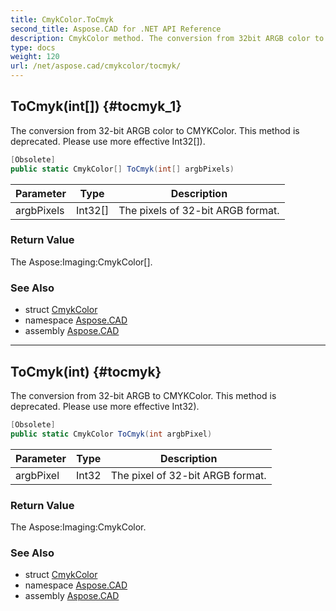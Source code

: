 ```yaml
---
title: CmykColor.ToCmyk
second_title: Aspose.CAD for .NET API Reference
description: CmykColor method. The conversion from 32bit ARGB color to CMYKColor. This method is deprecated. Please use more effective Int32
type: docs
weight: 120
url: /net/aspose.cad/cmykcolor/tocmyk/
---
```

## ToCmyk(int[]) {#tocmyk_1}

The conversion from 32-bit ARGB color to CMYKColor. This method is deprecated. Please use more effective Int32[]).

```csharp
[Obsolete]
public static CmykColor[] ToCmyk(int[] argbPixels)
```

| Parameter | Type | Description |
| --- | --- | --- |
| argbPixels | Int32[] | The pixels of 32-bit ARGB format. |

### Return Value

The Aspose:Imaging:CmykColor[].

### See Also

* struct [CmykColor](../)
* namespace [Aspose.CAD](../../../aspose.cad/)
* assembly [Aspose.CAD](../../../)

---

## ToCmyk(int) {#tocmyk}

The conversion from 32-bit ARGB to CMYKColor. This method is deprecated. Please use more effective Int32).

```csharp
[Obsolete]
public static CmykColor ToCmyk(int argbPixel)
```

| Parameter | Type | Description |
| --- | --- | --- |
| argbPixel | Int32 | The pixel of 32-bit ARGB format. |

### Return Value

The Aspose:Imaging:CmykColor.

### See Also

* struct [CmykColor](../)
* namespace [Aspose.CAD](../../../aspose.cad/)
* assembly [Aspose.CAD](../../../)



